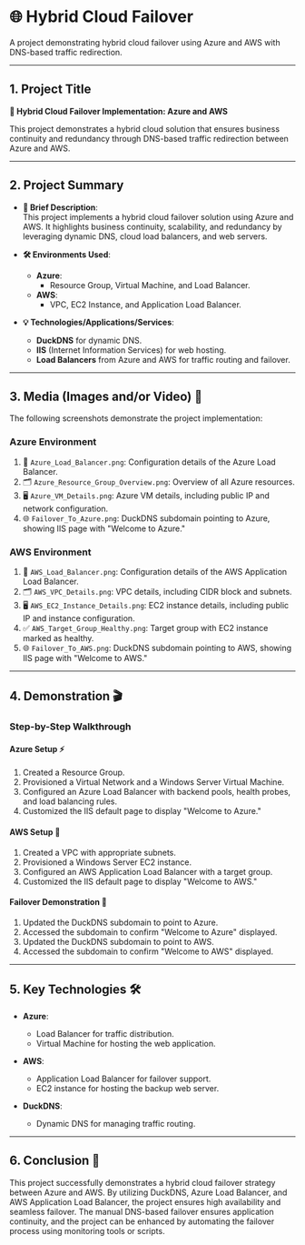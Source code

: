 # 🌐 Hybrid Cloud Failover

A project demonstrating hybrid cloud failover using Azure and AWS with DNS-based traffic redirection.

---

## **1. Project Title**

**🌟 Hybrid Cloud Failover Implementation: Azure and AWS**

This project demonstrates a hybrid cloud solution that ensures business continuity and redundancy through DNS-based traffic redirection between Azure and AWS.

---

## **2. Project Summary**

- **🔎 Brief Description**:  
  This project implements a hybrid cloud failover solution using Azure and AWS. It highlights business continuity, scalability, and redundancy by leveraging dynamic DNS, cloud load balancers, and web servers.

- **🛠️ Environments Used**:  
  - **Azure**:  
    - Resource Group, Virtual Machine, and Load Balancer.  
  - **AWS**:  
    - VPC, EC2 Instance, and Application Load Balancer.

- **💡 Technologies/Applications/Services**:  
  - **DuckDNS** for dynamic DNS.  
  - **IIS** (Internet Information Services) for web hosting.  
  - **Load Balancers** from Azure and AWS for traffic routing and failover.

---

## **3. Media (Images and/or Video)** 📸

The following screenshots demonstrate the project implementation:

### **Azure Environment**
1. 📄 `Azure_Load_Balancer.png`: Configuration details of the Azure Load Balancer.
2. 🗂️ `Azure_Resource_Group_Overview.png`: Overview of all Azure resources.
3. 🖥️ `Azure_VM_Details.png`: Azure VM details, including public IP and network configuration.
4. 🌐 `Failover_To_Azure.png`: DuckDNS subdomain pointing to Azure, showing IIS page with "Welcome to Azure."

### **AWS Environment**
1. 📄 `AWS_Load_Balancer.png`: Configuration details of the AWS Application Load Balancer.
2. 🗂️ `AWS_VPC_Details.png`: VPC details, including CIDR block and subnets.
3. 🖥️ `AWS_EC2_Instance_Details.png`: EC2 instance details, including public IP and instance configuration.
4. ✅ `AWS_Target_Group_Healthy.png`: Target group with EC2 instance marked as healthy.
5. 🌐 `Failover_To_AWS.png`: DuckDNS subdomain pointing to AWS, showing IIS page with "Welcome to AWS."

---

## **4. Demonstration** 🎬

### **Step-by-Step Walkthrough**

#### **Azure Setup** ⚡
1. Created a Resource Group.
2. Provisioned a Virtual Network and a Windows Server Virtual Machine.
3. Configured an Azure Load Balancer with backend pools, health probes, and load balancing rules.
4. Customized the IIS default page to display "Welcome to Azure."

#### **AWS Setup** 🌟
1. Created a VPC with appropriate subnets.
2. Provisioned a Windows Server EC2 instance.
3. Configured an AWS Application Load Balancer with a target group.
4. Customized the IIS default page to display "Welcome to AWS."

#### **Failover Demonstration** 🔁
1. Updated the DuckDNS subdomain to point to Azure.
2. Accessed the subdomain to confirm "Welcome to Azure" displayed.
3. Updated the DuckDNS subdomain to point to AWS.
4. Accessed the subdomain to confirm "Welcome to AWS" displayed.

---

## **5. Key Technologies** 🛠️

- **Azure**:  
  - Load Balancer for traffic distribution.  
  - Virtual Machine for hosting the web application.

- **AWS**:  
  - Application Load Balancer for failover support.  
  - EC2 instance for hosting the backup web server.

- **DuckDNS**:  
  - Dynamic DNS for managing traffic routing.

---

## **6. Conclusion** 🎯

This project successfully demonstrates a hybrid cloud failover strategy between Azure and AWS. By utilizing DuckDNS, Azure Load Balancer, and AWS Application Load Balancer, the project ensures high availability and seamless failover. The manual DNS-based failover ensures application continuity, and the project can be enhanced by automating the failover process using monitoring tools or scripts.
